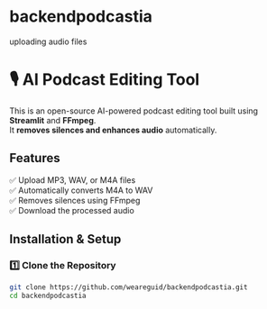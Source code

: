 # backendpodcastia
uploading audio files
# 🎙️ AI Podcast Editing Tool

This is an open-source AI-powered podcast editing tool built using **Streamlit** and **FFmpeg**.  
It **removes silences and enhances audio** automatically.

## Features
✅ Upload MP3, WAV, or M4A files  
✅ Automatically converts M4A to WAV  
✅ Removes silences using FFmpeg  
✅ Download the processed audio  

## Installation & Setup

### 1️⃣ Clone the Repository
```bash
git clone https://github.com/weareguid/backendpodcastia.git
cd backendpodcastia
